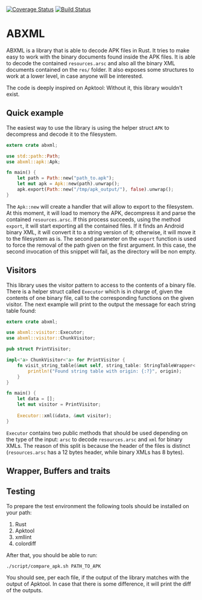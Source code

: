 [![Coverage Status](https://coveralls.io/repos/github/gnieto/abxml-rs/badge.svg?branch=develop)](https://coveralls.io/github/gnieto/abxml-rs?branch=develop)
[![Build Status](https://travis-ci.org/gnieto/abxml-rs.svg?branch=develop)](https://travis-ci.org/gnieto/abxml-rs)

# ABXML

ABXML is a library that is able to decode APK files in Rust. It tries to make easy to work with the binary documents found inside the APK files. It is able to decode the contained `resources.arsc` and also all the binary XML documents contained on the `res/` folder. It also exposes some structures to work at a lower level, in case anyone will be interested.

The code is deeply inspired on Apktool: Without it, this library wouldn't exist.

## Quick example

The easiest way to use the library is using the helper struct `APK` to decompress and decode it to the filesystem. 

```rust
extern crate abxml;

use std::path::Path;
use abxml::apk::Apk;

fn main() {
    let path = Path::new("path_to.apk");
    let mut apk = Apk::new(path).unwrap();
    apk.export(Path::new("/tmp/apk_output/"), false).unwrap();
}

```

The `Apk::new` will create a handler that will allow to export to the filesystem. At this moment, it will load to memory the APK, decompress it and parse the contained `resources.arsc`. If this process succeeds, using the method `export`, it will start exporting all the contained files. If it finds an Android binary XML, it will convert it to a string version of it; otherwise, it will move it to the filesystem as is. The second parameter on the `export` function is used to force the removal of the path given on the first argument. In this case, the second invocation of this snippet will fail, as the directory will be non empty.

## Visitors

This library uses the visitor pattern to access to the contents of a binary file. There is a helper struct called `Executor` which is in charge of, given the contents of one binary file, call to the corresponding functions on the given visitor. The next example will print to the output the message for each string table found:

```rust
extern crate abxml;

use abxml::visitor::Executor;
use abxml::visitor::ChunkVisitor;

pub struct PrintVisitor;

impl<'a> ChunkVisitor<'a> for PrintVisitor {
    fn visit_string_table(&mut self, string_table: StringTableWrapper<'a>, origin: Origin) {
        println!("Found string table with origin: {:?}", origin);
    }
}

fn main() {
    let data = [];
    let mut visitor = PrintVisitor;
    
    Executor::xml(&data, &mut visitor);
}
```

`Executor` contains two public methods that should be used depending on the type of the input: `arsc` to decode `resources.arsc` and `xml` for binary XMLs. The reason of this split is because the header of the files is distinct (`resources.arsc` has a 12 bytes header, while binary XMLs has 8 bytes).

## Wrapper, Buffers and traits

## Testing

To prepare the test environment the following tools should be installed on your path:

1. Rust
2. Apktool
3. xmllint
4. colordiff

After that, you should be able to run:

```
./script/compare_apk.sh PATH_TO_APK
```

You should see, per each file, if the output of the library matches with the output of Apktool.
In case that there is some difference, it will print the diff of the outputs.